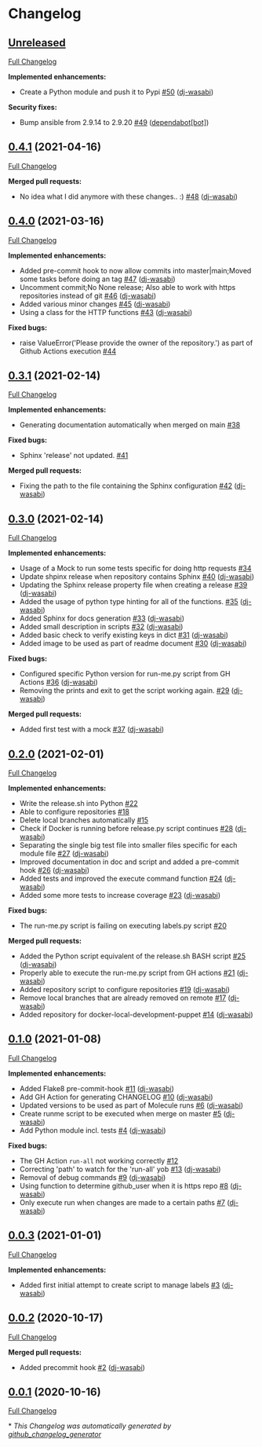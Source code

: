 # Changelog

## [Unreleased](https://github.com/dj-wasabi/dj-wasabi-release/tree/HEAD)

[Full Changelog](https://github.com/dj-wasabi/dj-wasabi-release/compare/0.4.1...HEAD)

**Implemented enhancements:**

- Create a Python module and push it to Pypi [\#50](https://github.com/dj-wasabi/dj-wasabi-release/pull/50) ([dj-wasabi](https://github.com/dj-wasabi))

**Security fixes:**

- Bump ansible from 2.9.14 to 2.9.20 [\#49](https://github.com/dj-wasabi/dj-wasabi-release/pull/49) ([dependabot[bot]](https://github.com/apps/dependabot))

## [0.4.1](https://github.com/dj-wasabi/dj-wasabi-release/tree/0.4.1) (2021-04-16)

[Full Changelog](https://github.com/dj-wasabi/dj-wasabi-release/compare/0.4.0...0.4.1)

**Merged pull requests:**

- No idea what I did anymore with these changes.. :\) [\#48](https://github.com/dj-wasabi/dj-wasabi-release/pull/48) ([dj-wasabi](https://github.com/dj-wasabi))

## [0.4.0](https://github.com/dj-wasabi/dj-wasabi-release/tree/0.4.0) (2021-03-16)

[Full Changelog](https://github.com/dj-wasabi/dj-wasabi-release/compare/0.3.1...0.4.0)

**Implemented enhancements:**

- Added pre-commit hook to now allow commits into master|main;Moved some tasks before doing an tag [\#47](https://github.com/dj-wasabi/dj-wasabi-release/pull/47) ([dj-wasabi](https://github.com/dj-wasabi))
- Uncomment commit;No None release; Also able to work with https repositories instead of git [\#46](https://github.com/dj-wasabi/dj-wasabi-release/pull/46) ([dj-wasabi](https://github.com/dj-wasabi))
- Added various minor changes [\#45](https://github.com/dj-wasabi/dj-wasabi-release/pull/45) ([dj-wasabi](https://github.com/dj-wasabi))
- Using a class for the HTTP functions [\#43](https://github.com/dj-wasabi/dj-wasabi-release/pull/43) ([dj-wasabi](https://github.com/dj-wasabi))

**Fixed bugs:**

- raise ValueError\('Please provide the owner of the repository.'\) as part of Github Actions execution [\#44](https://github.com/dj-wasabi/dj-wasabi-release/issues/44)

## [0.3.1](https://github.com/dj-wasabi/dj-wasabi-release/tree/0.3.1) (2021-02-14)

[Full Changelog](https://github.com/dj-wasabi/dj-wasabi-release/compare/0.3.0...0.3.1)

**Implemented enhancements:**

- Generating documentation automatically when merged on main [\#38](https://github.com/dj-wasabi/dj-wasabi-release/issues/38)

**Fixed bugs:**

- Sphinx 'release' not updated. [\#41](https://github.com/dj-wasabi/dj-wasabi-release/issues/41)

**Merged pull requests:**

- Fixing the path to the file containing the Sphinx configuration [\#42](https://github.com/dj-wasabi/dj-wasabi-release/pull/42) ([dj-wasabi](https://github.com/dj-wasabi))

## [0.3.0](https://github.com/dj-wasabi/dj-wasabi-release/tree/0.3.0) (2021-02-14)

[Full Changelog](https://github.com/dj-wasabi/dj-wasabi-release/compare/0.2.0...0.3.0)

**Implemented enhancements:**

- Usage of a Mock to run some tests specific for doing http requests [\#34](https://github.com/dj-wasabi/dj-wasabi-release/issues/34)
- Update shpinx release when repository contains Sphinx [\#40](https://github.com/dj-wasabi/dj-wasabi-release/pull/40) ([dj-wasabi](https://github.com/dj-wasabi))
- Updating the Sphinx release property file when creating a release [\#39](https://github.com/dj-wasabi/dj-wasabi-release/pull/39) ([dj-wasabi](https://github.com/dj-wasabi))
- Added the usage of python type hinting for all of the functions. [\#35](https://github.com/dj-wasabi/dj-wasabi-release/pull/35) ([dj-wasabi](https://github.com/dj-wasabi))
- Added Sphinx for docs generation [\#33](https://github.com/dj-wasabi/dj-wasabi-release/pull/33) ([dj-wasabi](https://github.com/dj-wasabi))
- Added small description in scripts [\#32](https://github.com/dj-wasabi/dj-wasabi-release/pull/32) ([dj-wasabi](https://github.com/dj-wasabi))
- Added basic check to verify existing keys in dict [\#31](https://github.com/dj-wasabi/dj-wasabi-release/pull/31) ([dj-wasabi](https://github.com/dj-wasabi))
- Added image to be used as part of readme document [\#30](https://github.com/dj-wasabi/dj-wasabi-release/pull/30) ([dj-wasabi](https://github.com/dj-wasabi))

**Fixed bugs:**

- Configured specific Python version for run-me.py script from GH Actions [\#36](https://github.com/dj-wasabi/dj-wasabi-release/pull/36) ([dj-wasabi](https://github.com/dj-wasabi))
- Removing the prints and exit to get the script working again. [\#29](https://github.com/dj-wasabi/dj-wasabi-release/pull/29) ([dj-wasabi](https://github.com/dj-wasabi))

**Merged pull requests:**

- Added first test with a mock [\#37](https://github.com/dj-wasabi/dj-wasabi-release/pull/37) ([dj-wasabi](https://github.com/dj-wasabi))

## [0.2.0](https://github.com/dj-wasabi/dj-wasabi-release/tree/0.2.0) (2021-02-01)

[Full Changelog](https://github.com/dj-wasabi/dj-wasabi-release/compare/0.1.0...0.2.0)

**Implemented enhancements:**

- Write the release.sh into Python [\#22](https://github.com/dj-wasabi/dj-wasabi-release/issues/22)
- Able to configure repositories [\#18](https://github.com/dj-wasabi/dj-wasabi-release/issues/18)
- Delete local branches automatically [\#15](https://github.com/dj-wasabi/dj-wasabi-release/issues/15)
- Check if Docker is running before release.py script continues [\#28](https://github.com/dj-wasabi/dj-wasabi-release/pull/28) ([dj-wasabi](https://github.com/dj-wasabi))
- Separating the single big test file into smaller files specific for each module file [\#27](https://github.com/dj-wasabi/dj-wasabi-release/pull/27) ([dj-wasabi](https://github.com/dj-wasabi))
- Improved documentation in doc and script and added a pre-commit hook [\#26](https://github.com/dj-wasabi/dj-wasabi-release/pull/26) ([dj-wasabi](https://github.com/dj-wasabi))
- Added tests and improved the execute command function [\#24](https://github.com/dj-wasabi/dj-wasabi-release/pull/24) ([dj-wasabi](https://github.com/dj-wasabi))
- Added some more tests to increase coverage [\#23](https://github.com/dj-wasabi/dj-wasabi-release/pull/23) ([dj-wasabi](https://github.com/dj-wasabi))

**Fixed bugs:**

- The run-me.py script is failing on executing labels.py script [\#20](https://github.com/dj-wasabi/dj-wasabi-release/issues/20)

**Merged pull requests:**

- Added the Python script equivalent of the release.sh BASH script [\#25](https://github.com/dj-wasabi/dj-wasabi-release/pull/25) ([dj-wasabi](https://github.com/dj-wasabi))
- Properly able to execute the run-me.py script from GH actions  [\#21](https://github.com/dj-wasabi/dj-wasabi-release/pull/21) ([dj-wasabi](https://github.com/dj-wasabi))
- Added repository script to configure repositories [\#19](https://github.com/dj-wasabi/dj-wasabi-release/pull/19) ([dj-wasabi](https://github.com/dj-wasabi))
- Remove local branches that are already removed on remote [\#17](https://github.com/dj-wasabi/dj-wasabi-release/pull/17) ([dj-wasabi](https://github.com/dj-wasabi))
- Added repository for docker-local-development-puppet [\#14](https://github.com/dj-wasabi/dj-wasabi-release/pull/14) ([dj-wasabi](https://github.com/dj-wasabi))

## [0.1.0](https://github.com/dj-wasabi/dj-wasabi-release/tree/0.1.0) (2021-01-08)

[Full Changelog](https://github.com/dj-wasabi/dj-wasabi-release/compare/0.0.3...0.1.0)

**Implemented enhancements:**

- Added Flake8 pre-commit-hook [\#11](https://github.com/dj-wasabi/dj-wasabi-release/pull/11) ([dj-wasabi](https://github.com/dj-wasabi))
- Add GH Action for generating CHANGELOG [\#10](https://github.com/dj-wasabi/dj-wasabi-release/pull/10) ([dj-wasabi](https://github.com/dj-wasabi))
- Updated versions to be used as part of Molecule runs [\#6](https://github.com/dj-wasabi/dj-wasabi-release/pull/6) ([dj-wasabi](https://github.com/dj-wasabi))
- Create runme script to be executed when merge on master [\#5](https://github.com/dj-wasabi/dj-wasabi-release/pull/5) ([dj-wasabi](https://github.com/dj-wasabi))
- Add Python module incl. tests [\#4](https://github.com/dj-wasabi/dj-wasabi-release/pull/4) ([dj-wasabi](https://github.com/dj-wasabi))

**Fixed bugs:**

- The GH Action `run-all` not working correctly [\#12](https://github.com/dj-wasabi/dj-wasabi-release/issues/12)
- Correcting 'path' to watch for the 'run-all' yob [\#13](https://github.com/dj-wasabi/dj-wasabi-release/pull/13) ([dj-wasabi](https://github.com/dj-wasabi))
- Removal of debug commands [\#9](https://github.com/dj-wasabi/dj-wasabi-release/pull/9) ([dj-wasabi](https://github.com/dj-wasabi))
- Using function to determine github\_user when it is https repo [\#8](https://github.com/dj-wasabi/dj-wasabi-release/pull/8) ([dj-wasabi](https://github.com/dj-wasabi))
- Only execute run when changes are made to a certain paths [\#7](https://github.com/dj-wasabi/dj-wasabi-release/pull/7) ([dj-wasabi](https://github.com/dj-wasabi))

## [0.0.3](https://github.com/dj-wasabi/dj-wasabi-release/tree/0.0.3) (2021-01-01)

[Full Changelog](https://github.com/dj-wasabi/dj-wasabi-release/compare/0.0.2...0.0.3)

**Implemented enhancements:**

- Added first initial attempt to create script to manage labels [\#3](https://github.com/dj-wasabi/dj-wasabi-release/pull/3) ([dj-wasabi](https://github.com/dj-wasabi))

## [0.0.2](https://github.com/dj-wasabi/dj-wasabi-release/tree/0.0.2) (2020-10-17)

[Full Changelog](https://github.com/dj-wasabi/dj-wasabi-release/compare/0.0.1...0.0.2)

**Merged pull requests:**

- Added precommit hook [\#2](https://github.com/dj-wasabi/dj-wasabi-release/pull/2) ([dj-wasabi](https://github.com/dj-wasabi))

## [0.0.1](https://github.com/dj-wasabi/dj-wasabi-release/tree/0.0.1) (2020-10-16)

[Full Changelog](https://github.com/dj-wasabi/dj-wasabi-release/compare/cd59e724928d6eb8ff0a701f36835dc28202b9ef...0.0.1)



\* *This Changelog was automatically generated by [github_changelog_generator](https://github.com/github-changelog-generator/github-changelog-generator)*
